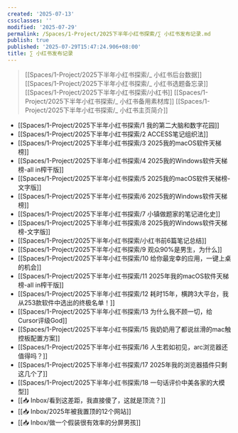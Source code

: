 ```yaml
---
created: '2025-07-13'
cssclasses: ''
modified: '2025-07-29'
permalink: /Spaces/1-Project/2025下半年小红书探索/∑ 小红书发布记录.md
publish: true
published: '2025-07-29T15:47:24.906+08:00'
title: ∑ 小红书发布记录
---
```

> [[Spaces/1-Project/2025下半年小红书探索/_ 小红书后台数据]]
> [[Spaces/1-Project/2025下半年小红书探索/_ 小红书选题备忘录]]
> [[Spaces/1-Project/2025下半年小红书探索/小红书]]
> [[Spaces/1-Project/2025下半年小红书探索/_ 小红书备用素材库]]
> [[Spaces/1-Project/2025下半年小红书探索/_ 小红书主页简介]]

- [[Spaces/1-Project/2025下半年小红书探索/1 我的第二大脑和数字花园]]
- [[Spaces/1-Project/2025下半年小红书探索/2 ACCESS笔记组织法]]
- [[Spaces/1-Project/2025下半年小红书探索/3 2025我的macOS软件天梯榜]]
- [[Spaces/1-Project/2025下半年小红书探索/4 2025我的Windows软件天梯榜-all in榨干版]]
- [[Spaces/1-Project/2025下半年小红书探索/5 2025我的macOS软件天梯榜-文字版]]
- [[Spaces/1-Project/2025下半年小红书探索/6 2025我的Windows软件天梯榜]]
- [[Spaces/1-Project/2025下半年小红书探索/7 小镇做题家的笔记进化史]]
- [[Spaces/1-Project/2025下半年小红书探索/8 2025我的Windows软件天梯榜-文字版]]
- [[Spaces/1-Project/2025下半年小红书探索/小红书前6篇笔记总结]]
- [[Spaces/1-Project/2025下半年小红书探索/9 观众90%是男生，为什么]]
- [[Spaces/1-Project/2025下半年小红书探索/10 给你最宠幸的应用，一键上桌的机会]]
- [[Spaces/1-Project/2025下半年小红书探索/11 2025年我的macOS软件天梯榜-all in榨干版]]
- [[Spaces/1-Project/2025下半年小红书探索/12 耗时15年，横跨3大平台，我从253款软件中选出的终极名单！]]
- [[Spaces/1-Project/2025下半年小红书探索/13 为什么我不顾一切，给Cursor评级God]]
- [[Spaces/1-Project/2025下半年小红书探索/15 我奶奶用了都说丝滑的mac触控板配置方案]]
- [[Spaces/1-Project/2025下半年小红书探索/16 人生若如初见，arc浏览器还值得吗？]]
- [[Spaces/1-Project/2025下半年小红书探索/17 2025年我的浏览器插件只剩这几个了]]
- [[Spaces/1-Project/2025下半年小红书探索/18 一句话评价中美各家的大模型]]
- [[📥 Inbox/看到这差距，我直接傻了，这就是顶流？]]
- [[📥 Inbox/2025年被我置顶的12个网站]]
- [[📥 Inbox/做一个假装很有效率的分屏男孩]]
